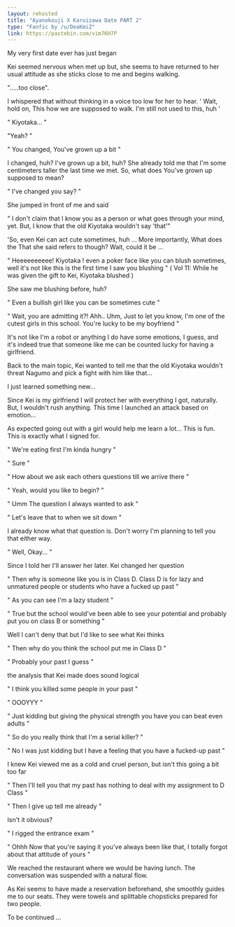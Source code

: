 ```yaml
---
layout: rehosted
title: "Ayanokouji X Karuizawa Date PART 2"
type: "Fanfic by /u/DeaKmiZ"
link: https://pastebin.com/vim7KH7P
---
```

<p>My very first date ever has just began</p>
<p>Kei seemed nervous when met up but, she seems to have returned to her usual attitude as she sticks close to me and begins walking.</p>
<p>".....too close".</p>
<p>I whispered that without thinking in a voice too low for her to hear. ' Wait, hold on, This how we are supposed to walk. I'm still not used to this, huh '</p>
<p>" Kiyotaka... "</p>
<p>"Yeah? "</p>
<p>" You changed, You've grown up a bit "</p>
<p>I changed, huh? I've grown up a bit, huh? She already told me that I'm some centimeters taller the last time we met. So, what does You've grown up supposed to mean?</p>
<p>" I've changed you say? "</p>
<p>She jumped in front of me and said</p>
<p>" I don't claim that I know you as a person or what goes through your mind, yet. But, I know that the old Kiyotaka wouldn't say 'that'"</p>
<p>'So, even Kei can act cute sometimes, huh ... More importantly, What does the That she said refers to though? Wait, could it be ...</p>
<p>" Heeeeeeeeee! Kiyotaka ! even a poker face like you can blush sometimes, well it's not like this is the first time I saw you blushing " ( Vol 11: While he was given the gift to Kei, Kiyotaka blushed )</p>
<p>She saw me blushing before, huh?</p>
<p>" Even a bullish girl like you can be sometimes cute "</p>
<p>" Wait, you are admitting it?! Ahh.. Uhm, Just to let you know, I'm one of the cutest girls in this school. You're lucky to be my boyfriend "</p>
<p>It's not like I'm a robot or anything I do have some emotions, I guess, and it's indeed true that someone like me can be counted lucky for having a girlfriend.</p>
<p>Back to the main topic, Kei wanted to tell me that the old Kiyotaka wouldn't threat Nagumo and pick a fight with him like that...</p>
<p>I just learned something new...</p>
<p>Since Kei is my girlfriend I will protect her with everything I got, naturally. But, I wouldn't rush anything. This time I launched an attack based on emotion...</p>
<p>As expected going out with a girl would help me learn a lot... This is fun. This is exactly what I signed for.</p>
<p>" We're eating first I'm kinda hungry "</p>
<p>" Sure "</p>
<p>" How about we ask each others questions till we arrive there "</p>
<p>" Yeah, would you like to begin? "</p>
<p>" Umm The question I always wanted to ask "</p>
<p>" Let's leave that to when we sit down "</p>
<p>I already know what that question is. Don't worry I'm planning to tell you that either way.</p>
<p>" Well, Okay... "</p>
<p>Since I told her I'll answer her later. Kei changed her question</p>
<p>" Then why is someone like you is in Class D. Class D is for lazy and unmatured people or students who have a fucked up past "</p>
<p>" As you can see I'm a lazy student "</p>
<p>" True but the school would've been able to see your potential and probably put you on class B or something "</p>
<p>Well I can't deny that but I'd like to see what Kei thinks</p>
<p>" Then why do you think the school put me in Class D "</p>
<p>" Probably your past I guess "</p>
<p>the analysis that Kei made does sound logical</p>
<p>" I think you killed some people in your past "</p>
<p>" OOOYYY "</p>
<p>" Just kidding but giving the physical strength you have you can beat even adults "</p>
<p>" So do you really think that I'm a serial killer? "</p>
<p>" No I was just kidding but I have a feeling that you have a fucked-up past "</p>
<p>I knew Kei viewed me as a cold and cruel person, but isn't this going a bit too far</p>
<p>" Then I'll tell you that my past has nothing to deal with my assignment to D Class "</p>
<p>" Then I give up tell me already "</p>
<p>Isn't it obvious?</p>
<p>" I rigged the entrance exam "</p>
<p>" Ohhh Now that you're saying it you've always been like that, I totally forgot about that attitude of yours "</p>
<p>We reached the restaurant where we would be having lunch. The conversation was suspended with a natural flow.</p>
<p>As Kei seems to have made a reservation beforehand, she smoothly guides me to our seats. They were towels and splittable chopsticks prepared for two people.</p>
<p>To be continued ...</p>
